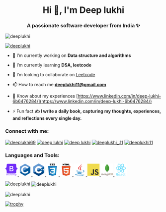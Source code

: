 <h1 align="center">Hi 👋, I'm Deep lukhi</h1>
<h3 align="center">A passionate software developer from India ✨</h3>

<p align="left"> <img src="https://komarev.com/ghpvc/?username=deeplukhi&label=Profile%20views&color=0e75b6&style=flat" alt="deeplukhi" /> </p>

<p align="left"> <a href="https://github.com/ryo-ma/github-profile-trophy"><img src="https://github-profile-trophy.vercel.app/?username=deeplukhi" alt="deeplukhi" /></a> </p>

- 🔭 I’m currently working on **Data structure and algorithms**

- 🌱 I’m currently learning **DSA, leetcode**

- 👯 I’m looking to collaborate on [Leetcode](https://leetcode.com/u/deeplukhi11/)

- 📫 How to reach me **deeplukhi11@gmail.com**

- 📄 Know about my experiences [https://www.linkedin.com/in/deep-lukhi-6b6476284/](https://www.linkedin.com/in/deep-lukhi-6b6476284/)

- ⚡ Fun fact **✍️ I write a daily book, capturing my thoughts, experiences, and reflections every single day.**

<h3 align="left">Connect with me:</h3>
<p align="left">
<a href="https://twitter.com/deeplukhi69" target="blank"><img align="center" src="https://raw.githubusercontent.com/rahuldkjain/github-profile-readme-generator/master/src/images/icons/Social/twitter.svg" alt="deeplukhi69" height="30" width="40" /></a>
<a href="https://linkedin.com/in/deep lukhi" target="blank"><img align="center" src="https://raw.githubusercontent.com/rahuldkjain/github-profile-readme-generator/master/src/images/icons/Social/linked-in-alt.svg" alt="deep lukhi" height="30" width="40" /></a>
<a href="https://fb.com/deep lukhi" target="blank"><img align="center" src="https://raw.githubusercontent.com/rahuldkjain/github-profile-readme-generator/master/src/images/icons/Social/facebook.svg" alt="deep lukhi" height="30" width="40" /></a>
<a href="https://instagram.com/deeplukhi_.11" target="blank"><img align="center" src="https://raw.githubusercontent.com/rahuldkjain/github-profile-readme-generator/master/src/images/icons/Social/instagram.svg" alt="deeplukhi_.11" height="30" width="40" /></a>
<a href="https://www.leetcode.com/deeplukhi11" target="blank"><img align="center" src="https://raw.githubusercontent.com/rahuldkjain/github-profile-readme-generator/master/src/images/icons/Social/leet-code.svg" alt="deeplukhi11" height="30" width="40" /></a>
</p>

<h3 align="left">Languages and Tools:</h3>
<p align="left"> <a href="https://getbootstrap.com" target="_blank" rel="noreferrer"> <img src="https://raw.githubusercontent.com/devicons/devicon/master/icons/bootstrap/bootstrap-plain-wordmark.svg" alt="bootstrap" width="40" height="40"/> </a> <a href="https://www.cprogramming.com/" target="_blank" rel="noreferrer"> <img src="https://raw.githubusercontent.com/devicons/devicon/master/icons/c/c-original.svg" alt="c" width="40" height="40"/> </a> <a href="https://www.w3schools.com/cpp/" target="_blank" rel="noreferrer"> <img src="https://raw.githubusercontent.com/devicons/devicon/master/icons/cplusplus/cplusplus-original.svg" alt="cplusplus" width="40" height="40"/> </a> <a href="https://www.w3schools.com/css/" target="_blank" rel="noreferrer"> <img src="https://raw.githubusercontent.com/devicons/devicon/master/icons/css3/css3-original-wordmark.svg" alt="css3" width="40" height="40"/> </a> <a href="https://www.w3.org/html/" target="_blank" rel="noreferrer"> <img src="https://raw.githubusercontent.com/devicons/devicon/master/icons/html5/html5-original-wordmark.svg" alt="html5" width="40" height="40"/> </a> <a href="https://www.java.com" target="_blank" rel="noreferrer"> <img src="https://raw.githubusercontent.com/devicons/devicon/master/icons/java/java-original.svg" alt="java" width="40" height="40"/> </a> <a href="https://developer.mozilla.org/en-US/docs/Web/JavaScript" target="_blank" rel="noreferrer"> <img src="https://raw.githubusercontent.com/devicons/devicon/master/icons/javascript/javascript-original.svg" alt="javascript" width="40" height="40"/> </a> <a href="https://www.mongodb.com/" target="_blank" rel="noreferrer"> <img src="https://raw.githubusercontent.com/devicons/devicon/master/icons/mongodb/mongodb-original-wordmark.svg" alt="mongodb" width="40" height="40"/> </a> <a href="https://reactjs.org/" target="_blank" rel="noreferrer"> <img src="https://raw.githubusercontent.com/devicons/devicon/master/icons/react/react-original-wordmark.svg" alt="react" width="40" height="40"/> </a> </p>

<p><img align="left" src="https://github-readme-stats.vercel.app/api/top-langs?username=deeplukhi&show_icons=true&locale=en&layout=compact" alt="deeplukhi" /></p>

<p>&nbsp;<img align="center" src="https://github-readme-stats.vercel.app/api?username=deeplukhi&show_icons=true&locale=en" alt="deeplukhi" /></p>

<p><img align="center" src="https://github-readme-streak-stats.herokuapp.com/?user=deeplukhi&" alt="deeplukhi" /></p>

 

[![trophy](https://github-profile-trophy.vercel.app/?username=deeplukhi)](https://github.com/ryo-ma/github-profile-trophy)
